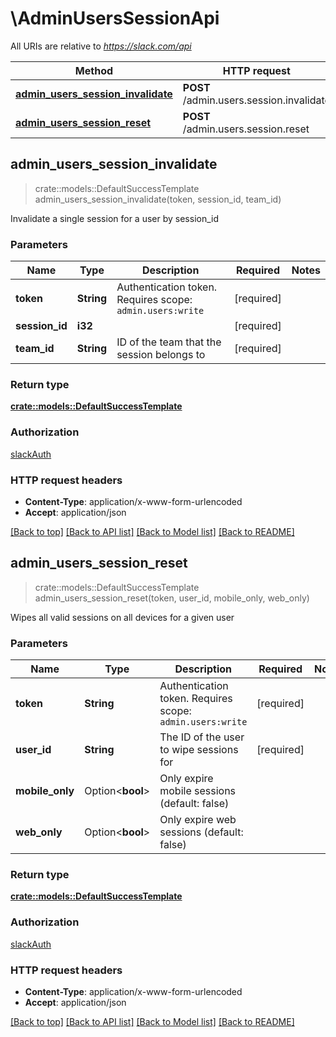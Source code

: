# \AdminUsersSessionApi

All URIs are relative to *https://slack.com/api*

Method | HTTP request | Description
------------- | ------------- | -------------
[**admin_users_session_invalidate**](AdminUsersSessionApi.md#admin_users_session_invalidate) | **POST** /admin.users.session.invalidate | 
[**admin_users_session_reset**](AdminUsersSessionApi.md#admin_users_session_reset) | **POST** /admin.users.session.reset | 



## admin_users_session_invalidate

> crate::models::DefaultSuccessTemplate admin_users_session_invalidate(token, session_id, team_id)


Invalidate a single session for a user by session_id

### Parameters


Name | Type | Description  | Required | Notes
------------- | ------------- | ------------- | ------------- | -------------
**token** | **String** | Authentication token. Requires scope: `admin.users:write` | [required] |
**session_id** | **i32** |  | [required] |
**team_id** | **String** | ID of the team that the session belongs to | [required] |

### Return type

[**crate::models::DefaultSuccessTemplate**](Default_success_template.md)

### Authorization

[slackAuth](../README.md#slackAuth)

### HTTP request headers

- **Content-Type**: application/x-www-form-urlencoded
- **Accept**: application/json

[[Back to top]](#) [[Back to API list]](../README.md#documentation-for-api-endpoints) [[Back to Model list]](../README.md#documentation-for-models) [[Back to README]](../README.md)


## admin_users_session_reset

> crate::models::DefaultSuccessTemplate admin_users_session_reset(token, user_id, mobile_only, web_only)


Wipes all valid sessions on all devices for a given user

### Parameters


Name | Type | Description  | Required | Notes
------------- | ------------- | ------------- | ------------- | -------------
**token** | **String** | Authentication token. Requires scope: `admin.users:write` | [required] |
**user_id** | **String** | The ID of the user to wipe sessions for | [required] |
**mobile_only** | Option<**bool**> | Only expire mobile sessions (default: false) |  |
**web_only** | Option<**bool**> | Only expire web sessions (default: false) |  |

### Return type

[**crate::models::DefaultSuccessTemplate**](Default_success_template.md)

### Authorization

[slackAuth](../README.md#slackAuth)

### HTTP request headers

- **Content-Type**: application/x-www-form-urlencoded
- **Accept**: application/json

[[Back to top]](#) [[Back to API list]](../README.md#documentation-for-api-endpoints) [[Back to Model list]](../README.md#documentation-for-models) [[Back to README]](../README.md)

